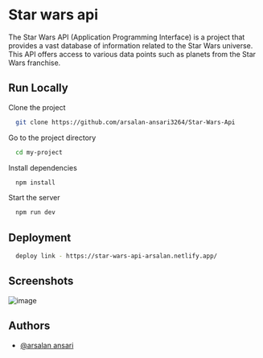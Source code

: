 
# Star wars api


The Star Wars API (Application Programming Interface) is a project that provides a vast database of information related to the Star Wars universe. This API offers access to various data points such as planets from the Star Wars franchise.
## Run Locally

Clone the project

```bash
  git clone https://github.com/arsalan-ansari3264/Star-Wars-Api
```

Go to the project directory

```bash
  cd my-project
```

Install dependencies

```bash
  npm install
```

Start the server

```bash
  npm run dev
```


## Deployment



```bash
  deploy link - https://star-wars-api-arsalan.netlify.app/
```


## Screenshots


![image](https://github.com/arsalan-ansari3264/Star-Wars-Api/assets/123856997/2877670d-86c4-4437-936f-ab834103fb4f)


## Authors

- [@arsalan ansari](https://github.com/arsalan-ansari3264)

